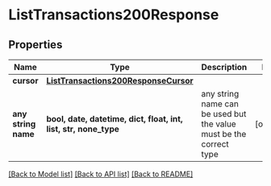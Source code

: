 # ListTransactions200Response


## Properties
Name | Type | Description | Notes
------------ | ------------- | ------------- | -------------
**cursor** | [**ListTransactions200ResponseCursor**](ListTransactions200ResponseCursor.md) |  | 
**any string name** | **bool, date, datetime, dict, float, int, list, str, none_type** | any string name can be used but the value must be the correct type | [optional]

[[Back to Model list]](../README.md#documentation-for-models) [[Back to API list]](../README.md#documentation-for-api-endpoints) [[Back to README]](../README.md)


